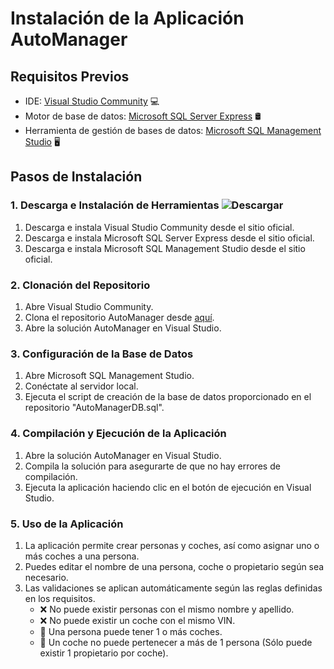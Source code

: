 # Instalación de la Aplicación AutoManager

## Requisitos Previos
- IDE: [Visual Studio Community](https://visualstudio.microsoft.com/vs/community/) 💻
- Motor de base de datos: [Microsoft SQL Server Express](https://www.microsoft.com/es-es/sql-server/sql-server-downloads) 🛢️
- Herramienta de gestión de bases de datos: [Microsoft SQL Management Studio](https://docs.microsoft.com/es-es/sql/ssms/download-sql-server-management-studio-ssms?view=sql-server-ver15) 🖥️

## Pasos de Instalación

### 1. Descarga e Instalación de Herramientas ![Descargar](https://img.icons8.com/ios/50/000000/download.png)
1. Descarga e instala Visual Studio Community desde el sitio oficial.
2. Descarga e instala Microsoft SQL Server Express desde el sitio oficial.
3. Descarga e instala Microsoft SQL Management Studio desde el sitio oficial.

### 2. Clonación del Repositorio
1. Abre Visual Studio Community.
2. Clona el repositorio AutoManager desde [aquí](https://github.com/chalonet/AutoManager.git).
3. Abre la solución AutoManager en Visual Studio.

### 3. Configuración de la Base de Datos
1. Abre Microsoft SQL Management Studio.
2. Conéctate al servidor local.
3. Ejecuta el script de creación de la base de datos proporcionado en el repositorio "AutoManagerDB.sql".

### 4. Compilación y Ejecución de la Aplicación
1. Abre la solución AutoManager en Visual Studio.
2. Compila la solución para asegurarte de que no hay errores de compilación.
3. Ejecuta la aplicación haciendo clic en el botón de ejecución en Visual Studio.

### 5. Uso de la Aplicación
1. La aplicación permite crear personas y coches, así como asignar uno o más coches a una persona.
2. Puedes editar el nombre de una persona, coche o propietario según sea necesario.
3. Las validaciones se aplican automáticamente según las reglas definidas en los requisitos.
   - ❌ No puede existir personas con el mismo nombre y apellido.
   - ❌ No puede existir un coche con el mismo VIN.
   - 🚗 Una persona puede tener 1 o más coches.
   - 🚗 Un coche no puede pertenecer a más de 1 persona (Sólo puede existir 1 propietario por coche).
